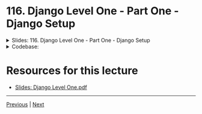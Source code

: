 # 116. Django Level One - Part One - Django Setup

<details>
  <summary> Slides: 116. Django Level One - Part One - Django Setup </summary>

<p align="center" >
    <img src="https://python-ds.s3.us-west-1.amazonaws.com/Python-and-Django-Full-Stack-Web-Developer-Bootcamp/images/116_Django-Level-One-Part-One-Django-Setup.png" width="90%" > 
    <img src="https://python-ds.s3.us-west-1.amazonaws.com/Python-and-Django-Full-Stack-Web-Developer-Bootcamp/images/116_Django-Level-One-Part-One-Django-Setup_2.png" width="90%" > 
    <img src="https://python-ds.s3.us-west-1.amazonaws.com/Python-and-Django-Full-Stack-Web-Developer-Bootcamp/images/116_Django-Level-One-Part-One-Django-Setup_3.png" width="90%" > 
    <img src="https://python-ds.s3.us-west-1.amazonaws.com/Python-and-Django-Full-Stack-Web-Developer-Bootcamp/images/116_Django-Level-One-Part-One-Django-Setup_4.png" width="90%" > 
    <img src="https://python-ds.s3.us-west-1.amazonaws.com/Python-and-Django-Full-Stack-Web-Developer-Bootcamp/images/116_Django-Level-One-Part-One-Django-Setup_5.png" width="90%" > 
    <img src="https://python-ds.s3.us-west-1.amazonaws.com/Python-and-Django-Full-Stack-Web-Developer-Bootcamp/images/116_Django-Level-One-Part-One-Django-Setup_6.png" width="90%" > 
    <img src="https://python-ds.s3.us-west-1.amazonaws.com/Python-and-Django-Full-Stack-Web-Developer-Bootcamp/images/116_Django-Level-One-Part-One-Django-Setup_7.png" width="90%" > 
    <img src="https://python-ds.s3.us-west-1.amazonaws.com/Python-and-Django-Full-Stack-Web-Developer-Bootcamp/images/116_Django-Level-One-Part-One-Django-Setup_8.png" width="90%" > 
    <img src="https://python-ds.s3.us-west-1.amazonaws.com/Python-and-Django-Full-Stack-Web-Developer-Bootcamp/images/116_Django-Level-One-Part-One-Django-Setup_9.png" width="90%" > 
    <img src="https://python-ds.s3.us-west-1.amazonaws.com/Python-and-Django-Full-Stack-Web-Developer-Bootcamp/images/116_Django-Level-One-Part-One-Django-Setup_10.png" width="90%" > 
    <img src="https://python-ds.s3.us-west-1.amazonaws.com/Python-and-Django-Full-Stack-Web-Developer-Bootcamp/images/116_Django-Level-One-Part-One-Django-Setup_11.png" width="90%" > 
    <img src="https://python-ds.s3.us-west-1.amazonaws.com/Python-and-Django-Full-Stack-Web-Developer-Bootcamp/images/116_Django-Level-One-Part-One-Django-Setup_12.png" width="90%" > 
    <img src="https://python-ds.s3.us-west-1.amazonaws.com/Python-and-Django-Full-Stack-Web-Developer-Bootcamp/images/116_Django-Level-One-Part-One-Django-Setup_13.png" width="90%" > 

</p> 

</details>

<details>
  <summary> Codebase: </summary>

-   [116. Django Level One - Part One - Django Setup](../../codebase/python-django/Django_Level_One)
</details>

#  Resources for this lecture


-   [Slides: Django Level One.pdf](https://python-ds.s3.us-west-1.amazonaws.com/Python-and-Django-Full-Stack-Web-Developer-Bootcamp/Resources/Django+Level+One.pdf)


---

[Previous](./115_Name-and-Main.md) | [Next](./117_Django-Level-One-Part-Two-Django-Project.md)